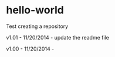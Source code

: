 hello-world
===========

Test creating a repository

v1.01 - 11/20/2014 - update the readme file

v1.00 - 11/20/2014 -
